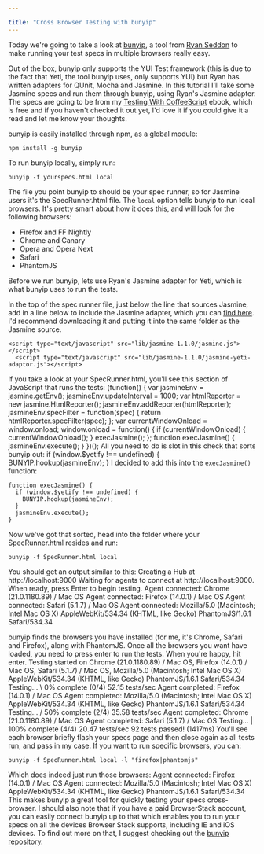 ```yaml
---

title: "Cross Browser Testing with bunyip"
---
```


Today we're going to take a look at [bunyip](https://github.com/ryanseddon/bunyip), a tool from [Ryan Seddon](http://twitter.com/ryanseddon) to make running your test specs in multiple browsers really easy.

Out of the box, bunyip only supports the YUI Test framework (this is due to the fact that Yeti, the tool bunyip uses, only supports YUI) but Ryan has written adapters for QUnit, Mocha and Jasmine. In this tutorial I'll take some Jasmine specs and run them through bunyip, using Ryan's Jasmine adapter. The specs are going to be from my [Testing With CoffeeScript](https://efendibooks.com/minibooks/testing-with-coffeescript) ebook, which is free and if you haven't checked it out yet, I'd love it if you could give it a read and let me know your thoughts.

bunyip is easily installed through npm, as a global module:

    npm install -g bunyip

To run bunyip locally, simply run:

    bunyip -f yourspecs.html local

The file you point bunyip to should be your spec runner, so for Jasmine users it's the SpecRunner.html file. The `local` option tells bunyip to run local browsers. It's pretty smart about how it does this, and will look for the following browsers:

* Firefox and FF Nightly
* Chrome and Canary
* Opera and Opera Next
* Safari
* PhantomJS

Before we run bunyip, lets use Ryan's Jasmine adapter for Yeti, which is what bunyip uses to run the tests.

In the top of the spec runner file, just below the line that sources Jasmine, add in a line below to include the Jasmine adapter, which you can [find here](https://github.com/ryanseddon/yeti-adaptors/blob/master/jasmine/jasmine-yeti-adaptor.js). I'd recommend downloading it and putting it into the same folder as the Jasmine source.

    <script type="text/javascript" src="lib/jasmine-1.1.0/jasmine.js"></script>
      <script type="text/javascript" src="lib/jasmine-1.1.0/jasmine-yeti-adaptor.js"></script>

If you take a look at your SpecRunner.html, you'll see this section of JavaScript that runs the tests:
(function() {
var jasmineEnv = jasmine.getEnv();
jasmineEnv.updateInterval = 1000;
var htmlReporter = new jasmine.HtmlReporter();
jasmineEnv.addReporter(htmlReporter);
jasmineEnv.specFilter = function(spec) {
return htmlReporter.specFilter(spec);
};
var currentWindowOnload = window.onload;
window.onload = function() {
if (currentWindowOnload) {
currentWindowOnload();
}
execJasmine();
};
function execJasmine() {
jasmineEnv.execute();
}
})();
All you need to do is slot in this check that sorts bunyip out:
if (window.$yetify !== undefined) {
BUNYIP.hookup(jasmineEnv);
}
I decided to add this into the `execJasmine()` function:

    function execJasmine() {
      if (window.$yetify !== undefined) {
        BUNYIP.hookup(jasmineEnv);
      }
      jasmineEnv.execute();
    }


Now we've got that sorted, head into the folder where your SpecRunner.html resides and run:

    bunyip -f SpecRunner.html local

You should get an output similar to this:
Creating a Hub at http://localhost:9000
Waiting for agents to connect at http://localhost:9000.
When ready, press Enter to begin testing.
Agent connected: Chrome (21.0.1180.89) / Mac OS
Agent connected: Firefox (14.0.1) / Mac OS
Agent connected: Safari (5.1.7) / Mac OS
Agent connected: Mozilla/5.0 (Macintosh; Intel Mac OS X) AppleWebKit/534.34 (KHTML, like Gecko) PhantomJS/1.6.1 Safari/534.34

bunyip finds the browsers you have installed (for me, it's Chrome, Safari and Firefox), along with PhantomJS. Once all the browsers you want have loaded, you need to press enter to run the tests. When you're happy, hit enter.
Testing started on Chrome (21.0.1180.89) / Mac OS, Firefox (14.0.1) / Mac OS, Safari (5.1.7) / Mac OS, Mozilla/5.0 (Macintosh; Intel Mac OS X) AppleWebKit/534.34 (KHTML, like Gecko) PhantomJS/1.6.1 Safari/534.34
Testing... \ 0% complete (0/4) 52.15 tests/sec
 Agent completed: Firefox (14.0.1) / Mac OS
Agent completed: Mozilla/5.0 (Macintosh; Intel Mac OS X) AppleWebKit/534.34 (KHTML, like Gecko) PhantomJS/1.6.1 Safari/534.34
Testing... / 50% complete (2/4) 35.58 tests/sec
Agent completed: Chrome (21.0.1180.89) / Mac OS
Agent completed: Safari (5.1.7) / Mac OS
Testing... | 100% complete (4/4) 20.47 tests/sec 92 tests passed! (1417ms)
You'll see each browser briefly flash your specs page and then close again as all tests run, and pass in my case. If you want to run specific browsers, you can:

    bunyip -f SpecRunner.html local -l "firefox|phantomjs"

Which does indeed just run those browsers:
Agent connected: Firefox (14.0.1) / Mac OS
Agent connected: Mozilla/5.0 (Macintosh; Intel Mac OS X) AppleWebKit/534.34 (KHTML, like Gecko) PhantomJS/1.6.1 Safari/534.34
This makes bunyip a great tool for quickly testing your specs cross-browser. I should also note that if you have a paid BrowserStack account, you can easily connect bunyip up to that which enables you to run your specs on all the devices Browser Stack supports, including IE and iOS devices. To find out more on that, I suggest checking out the [bunyip repository](https://github.com/ryanseddon/bunyip).
